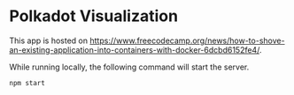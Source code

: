 # Polkadot Visualization
This app is hosted on https://www.freecodecamp.org/news/how-to-shove-an-existing-application-into-containers-with-docker-6dcbd6152fe4/.

While running locally, the following command will start the server.
```shell
npm start
```
